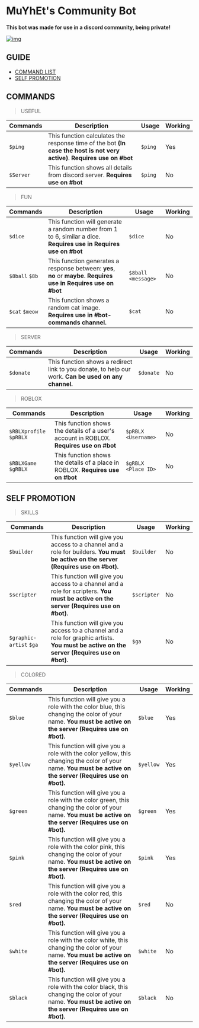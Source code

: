 # MuYhEt's Community Bot
**This bot was made for use in a discord community, being private!**

[![img][img]](https://discord.gg/Tn9dbKT)

## GUIDE
- [COMMAND LIST](#commands)
- [SELF PROMOTION](#self-promotion)

## COMMANDS
> USEFUL

Commands | Description | Usage | Working
---------|-------------|-------|---------
`$ping` | This function calculates the response time of the bot **(In case the host is not very active)**. **Requires use on #bot** | `$ping`| Yes
`$Server` | This function shows all details from discord server. **Requires use on #bot** | `$ping`| No

>FUN

Commands | Description | Usage | Working
---------|-------------|-------|---------
`$dice` | This function will generate a random number from 1 to 6, similar a dice. **Requires use in Requires use on #bot** | `$dice` | No
`$8ball` `$8b` | This function generates a response between: **yes**, **no** or **maybe**. **Requires use in Requires use on #bot** | `$8ball <message>` | No
`$cat` `$meow` | This function shows a random cat image. **Requires use in #bot-commands channel.** | `$cat` | No

>SERVER

Commands | Description | Usage | Working
---------|-------------|-------|---------
`$donate` | This function shows a redirect link to you donate, to help our work. **Can be used on any channel.** | `$donate` | No

>ROBLOX

Commands | Description | Usage | Working
---------|-------------|-------|---------
`$RBLXprofile` `$pRBLX` | This function shows the details of a user's account in ROBLOX. **Requires use on #bot** | `$pRBLX <Username>` | No
`$RBLXGame` `$gRBLX` | This function shows the details of a place in ROBLOX. **Requires use on #bot** | `$gRBLX <Place ID>` | No




## SELF PROMOTION
> SKILLS

Commands | Description | Usage | Working
---------|-------------|-------|---------
`$builder` | This function will give you access to a channel and a role for builders. **You must be active on the server (Requires use on #bot).** | `$builder` | No
`$scripter` | This function will give you access to a channel and a role for scripters. **You must be active on the server (Requires use on #bot).** | `$scripter` | No
`$graphic-artist` `$ga` | This function will give you access to a channel and a role for graphic artists. **You must be active on the server (Requires use on #bot).** | `$ga` | No

>COLORED

Commands | Description | Usage | Working
---------|-------------|-------|---------
`$blue` | This function will give you a role with the color blue, this changing the color of your name. **You must be active on the server (Requires use on #bot).** | `$blue` | Yes
`$yellow` | This function will give you a role with the color yellow, this changing the color of your name. **You must be active on the server (Requires use on #bot).** | `$yellow` | Yes
`$green` | This function will give you a role with the color green, this changing the color of your name. **You must be active on the server (Requires use on #bot).** | `$green` | Yes
`$pink` | This function will give you a role with the color pink, this changing the color of your name. **You must be active on the server (Requires use on #bot).** | `$pink` | Yes
`$red` | This function will give you a role with the color red, this changing the color of your name. **You must be active on the server (Requires use on #bot).** | `$red` | No
`$white` | This function will give you a role with the color white, this changing the color of your name. **You must be active on the server (Requires use on #bot).** | `$white` | No
`$black` | This function will give you a role with the color black, this changing the color of your name. **You must be active on the server (Requires use on #bot).** | `$black` | No

[img]: https://cdn.discordapp.com/attachments/359090812723658783/376457929097740289/Join_Discord.png
